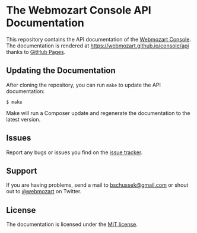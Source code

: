 The Webmozart Console API Documentation
===============================================

This repository contains the API documentation of the [Webmozart Console]. 
The documentation is rendered at https://webmozart.github.io/console/api 
thanks to [GitHub Pages].

Updating the Documentation
--------------------------

After cloning the repository, you can run `make` to update the API documentation:

    $ make
    
Make will run a Composer update and regenerate the documentation to the latest
version.

Issues
------

Report any bugs or issues you find on the [issue tracker].

Support
-------

If you are having problems, send a mail to bschussek@gmail.com or shout out to
[@webmozart] on Twitter.

License
-------

The documentation is licensed under the [MIT license].

[Webmozart Console]: https://github.com/webmozart/console
[GitHub Pages]: https://pages.github.com
[issue tracker]: https://github.com/webmozart/console/issues
[@webmozart]: https://twitter.com/webmozart
[MIT license]: LICENSE
